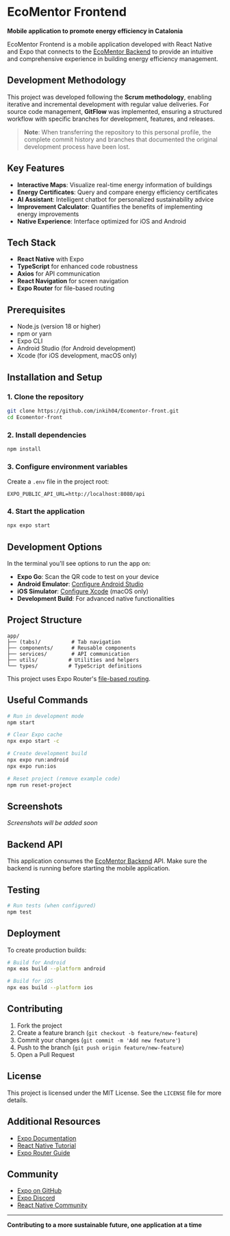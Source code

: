 # EcoMentor Frontend

**Mobile application to promote energy efficiency in Catalonia**

EcoMentor Frontend is a mobile application developed with React Native and Expo that connects to the [EcoMentor Backend](https://github.com/inkih04/EcoMentor-backend) to provide an intuitive and comprehensive experience in building energy efficiency management.

## Development Methodology

This project was developed following the **Scrum methodology**, enabling iterative and incremental development with regular value deliveries. For source code management, **GitFlow** was implemented, ensuring a structured workflow with specific branches for development, features, and releases.

> **Note**: When transferring the repository to this personal profile, the complete commit history and branches that documented the original development process have been lost.

## Key Features

- **Interactive Maps**: Visualize real-time energy information of buildings
- **Energy Certificates**: Query and compare energy efficiency certificates
- **AI Assistant**: Intelligent chatbot for personalized sustainability advice
- **Improvement Calculator**: Quantifies the benefits of implementing energy improvements
- **Native Experience**: Interface optimized for iOS and Android

## Tech Stack

- **React Native** with Expo
- **TypeScript** for enhanced code robustness
- **Axios** for API communication
- **React Navigation** for screen navigation
- **Expo Router** for file-based routing

## Prerequisites

- Node.js (version 18 or higher)
- npm or yarn
- Expo CLI
- Android Studio (for Android development)
- Xcode (for iOS development, macOS only)

## Installation and Setup

### 1. Clone the repository
```bash
git clone https://github.com/inkih04/Ecomentor-front.git
cd Ecomentor-front
```

### 2. Install dependencies
```bash
npm install
```

### 3. Configure environment variables
Create a `.env` file in the project root:
```env
EXPO_PUBLIC_API_URL=http://localhost:8080/api
```

### 4. Start the application
```bash
npx expo start
```

## Development Options

In the terminal you'll see options to run the app on:

- **Expo Go**: Scan the QR code to test on your device
- **Android Emulator**: [Configure Android Studio](https://docs.expo.dev/workflow/android-studio-emulator/)
- **iOS Simulator**: [Configure Xcode](https://docs.expo.dev/workflow/ios-simulator/) (macOS only)
- **Development Build**: For advanced native functionalities

## Project Structure

```
app/
├── (tabs)/          # Tab navigation
├── components/      # Reusable components
├── services/        # API communication
├── utils/          # Utilities and helpers
└── types/          # TypeScript definitions
```

This project uses Expo Router's [file-based routing](https://docs.expo.dev/router/introduction/).

## Useful Commands

```bash
# Run in development mode
npm start

# Clear Expo cache
npx expo start -c

# Create development build
npx expo run:android
npx expo run:ios

# Reset project (remove example code)
npm run reset-project
```

## Screenshots

<!-- Add your application screenshots here -->
<!-- 
### Main Screen
![Main Screen](./screenshots/home.jpg)

### Interactive Map
![Map](./screenshots/map.jpg)

### Energy Certificates
![Certificates](./screenshots/certificates.jpg)

### AI Chatbot
![Chatbot](./screenshots/chatbot.jpg)
-->

*Screenshots will be added soon*

## Backend API

This application consumes the [EcoMentor Backend](https://github.com/inkih04/EcoMentor-backend) API. Make sure the backend is running before starting the mobile application.

## Testing

```bash
# Run tests (when configured)
npm test
```

## Deployment

To create production builds:

```bash
# Build for Android
npx eas build --platform android

# Build for iOS
npx eas build --platform ios
```

## Contributing

1. Fork the project
2. Create a feature branch (`git checkout -b feature/new-feature`)
3. Commit your changes (`git commit -m 'Add new feature'`)
4. Push to the branch (`git push origin feature/new-feature`)
5. Open a Pull Request

## License

This project is licensed under the MIT License. See the `LICENSE` file for more details.

## Additional Resources

- [Expo Documentation](https://docs.expo.dev/)
- [React Native Tutorial](https://reactnative.dev/docs/getting-started)
- [Expo Router Guide](https://docs.expo.dev/router/introduction/)

## Community

- [Expo on GitHub](https://github.com/expo/expo)
- [Expo Discord](https://chat.expo.dev)
- [React Native Community](https://reactnative.dev/community/overview)

---

**Contributing to a more sustainable future, one application at a time**
